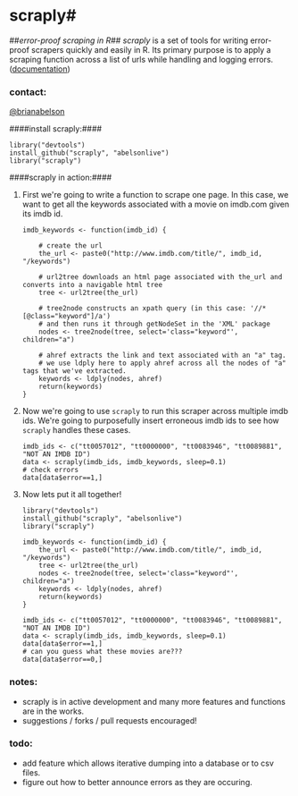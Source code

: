 # scraply#
##_error-proof scraping in R_##
_scraply_ is a set of tools for writing error-proof scrapers quickly and easily in R.
Its primary purpose is to apply a scraping function across a list of urls while handling and logging errors. ([documentation](https://github.com/abelsonlive/scraply/blob/master/docs/scraply-manual.pdf?raw=true))

### contact: ###
[@brianabelson](http://www.twitter.com/brianabelson)

####install scraply:####

    library("devtools")
    install_github("scraply", "abelsonlive")
    library("scraply")

####scraply in action:####

1. First we're going to write a function to scrape one page. In this case, we want to get all the keywords associated with a movie on imdb.com given its imdb id.
    ```
    imdb_keywords <- function(imdb_id) {

        # create the url
        the_url <- paste0("http://www.imdb.com/title/", imdb_id, "/keywords")

        # url2tree downloads an html page associated with the_url and converts into a navigable html tree
        tree <- url2tree(the_url)

        # tree2node constructs an xpath query (in this case: '//*[@class="keyword"]/a')
        # and then runs it through getNodeSet in the 'XML' package
        nodes <- tree2node(tree, select='class="keyword"', children="a")

        # ahref extracts the link and text associated with an "a" tag.
        # we use ldply here to apply ahref across all the nodes of "a" tags that we've extracted.
        keywords <- ldply(nodes, ahref)
        return(keywords)
    }
    ```
2. Now we're going to use ``scraply`` to run this scraper across multiple imdb ids. We're going to purposefully insert erroneous imdb ids to see how ``scraply`` handles these cases.
    ```
    imdb_ids <- c("tt0057012", "tt0000000", "tt0083946", "tt0089881", "NOT AN IMDB ID")
    data <- scraply(imdb_ids, imdb_keywords, sleep=0.1)
    # check errors
    data[data$error==1,]
    ```
3. Now lets put it all together!
    ```
    library("devtools")
    install_github("scraply", "abelsonlive")
    library("scraply")

    imdb_keywords <- function(imdb_id) {
        the_url <- paste0("http://www.imdb.com/title/", imdb_id, "/keywords")
        tree <- url2tree(the_url)
        nodes <- tree2node(tree, select='class="keyword"', children="a")
        keywords <- ldply(nodes, ahref)
        return(keywords)
    }

    imdb_ids <- c("tt0057012", "tt0000000", "tt0083946", "tt0089881", "NOT AN IMDB ID")
    data <- scraply(imdb_ids, imdb_keywords, sleep=0.1)
    data[data$error==1,]
    # can you guess what these movies are???
    data[data$error==0,]
    ```

### notes: ###
* scraply is in active development and many more features and functions are in the works.
* suggestions / forks / pull requests encouraged!

### todo: ###
* add feature which allows iterative dumping into a database or to csv files.
* figure out how to better announce errors as they are occuring.
